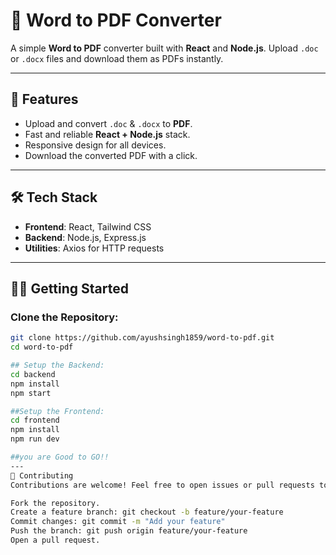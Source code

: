 # 📝 Word to PDF Converter

A simple **Word to PDF** converter built with **React** and **Node.js**. Upload `.doc` or `.docx` files and download them as PDFs instantly.

---

## 🚀 Features
- Upload and convert `.doc` & `.docx` to **PDF**.
- Fast and reliable **React + Node.js** stack.
- Responsive design for all devices.
- Download the converted PDF with a click.

---

## 🛠️ Tech Stack
- **Frontend**: React, Tailwind CSS
- **Backend**: Node.js, Express.js
- **Utilities**: Axios for HTTP requests

---
## 🧑‍💻 Getting Started

###  Clone the Repository:
```bash
git clone https://github.com/ayushsingh1859/word-to-pdf.git
cd word-to-pdf

## Setup the Backend:
cd backend
npm install
npm start

##Setup the Frontend:
cd frontend
npm install
npm run dev

##you are Good to GO!!
---
🤝 Contributing
Contributions are welcome! Feel free to open issues or pull requests to improve the project.

Fork the repository.
Create a feature branch: git checkout -b feature/your-feature
Commit changes: git commit -m "Add your feature"
Push the branch: git push origin feature/your-feature
Open a pull request.
